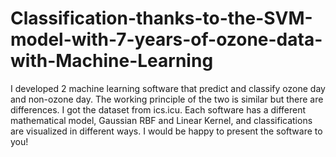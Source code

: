 # Classification-thanks-to-the-SVM-model-with-7-years-of-ozone-data-with-Machine-Learning
I developed 2 machine learning software that predict and classify ozone day and non-ozone day. The working principle of the two is similar but there are differences. I got the dataset from ics.icu. Each software has a different mathematical model, Gaussian RBF and Linear Kernel, and classifications are visualized in different ways. I would be happy to present the software to you!
